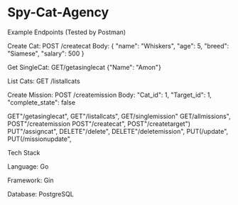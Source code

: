 # Spy-Cat-Agency


Example Endpoints (Tested by Postman)

Create Cat:
POST /createcat
Body: { "name": "Whiskers", "age": 5, "breed": "Siamese", "salary": 500 }

Get SingleCat: 
GET/getasinglecat {"Name": "Amon"}

List Cats:
GET /listallcats


Create Mission:
POST /createmission
Body:  "Cat_id": 1, "Target_id": 1, "complete_state": false

GET"/getasinglecat", 
GET"/listallcats",
GET/singlemission"
GET/allmissions", 
POST"/createmission
POST"/createcat", 
POST"/createtarget")
PUT"/assigncat", 
DELETE"/delete",
DELETE"/deletemission", 
PUT(/update", 
PUT(/missionupdate", 



Tech Stack

Language: Go

Framework: Gin

Database: PostgreSQL

